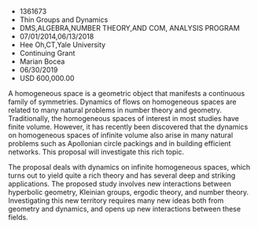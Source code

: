 
* 1361673
* Thin Groups and Dynamics
* DMS,ALGEBRA,NUMBER THEORY,AND COM, ANALYSIS PROGRAM
* 07/01/2014,06/13/2018
* Hee Oh,CT,Yale University
* Continuing Grant
* Marian Bocea
* 06/30/2019
* USD 600,000.00

A homogeneous space is a geometric object that manifests a continuous family of
symmetries. Dynamics of flows on homogeneous spaces are related to many natural
problems in number theory and geometry. Traditionally, the homogeneous spaces of
interest in most studies have finite volume. However, it has recently been
discovered that the dynamics on homogeneous spaces of infinite volume also arise
in many natural problems such as Apollonian circle packings and in building
efficient networks. This proposal will investigate this rich topic.

The proposal deals with dynamics on infinite homogeneous spaces, which turns out
to yield quite a rich theory and has several deep and striking applications. The
proposed study involves new interactions between hyperbolic geometry, Kleinian
groups, ergodic theory, and number theory. Investigating this new territory
requires many new ideas both from geometry and dynamics, and opens up new
interactions between these fields.
